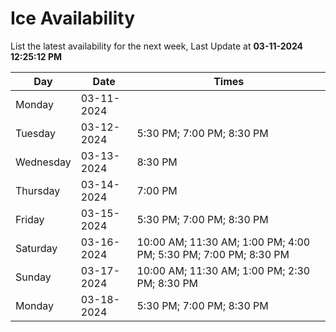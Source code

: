 # Ice Availability

List the latest availability for the next week, Last Update at **03-11-2024 12:25:12 PM**

| Day         | Date        | Times       |
| ----------- | ----------- | ----------- |
|Monday|03-11-2024||
|Tuesday|03-12-2024|5:30 PM; 7:00 PM; 8:30 PM|
|Wednesday|03-13-2024|8:30 PM|
|Thursday|03-14-2024|7:00 PM|
|Friday|03-15-2024|5:30 PM; 7:00 PM; 8:30 PM|
|Saturday|03-16-2024|10:00 AM; 11:30 AM; 1:00 PM; 4:00 PM; 5:30 PM; 7:00 PM; 8:30 PM|
|Sunday|03-17-2024|10:00 AM; 11:30 AM; 1:00 PM; 2:30 PM; 8:30 PM|
|Monday|03-18-2024|5:30 PM; 7:00 PM; 8:30 PM|
